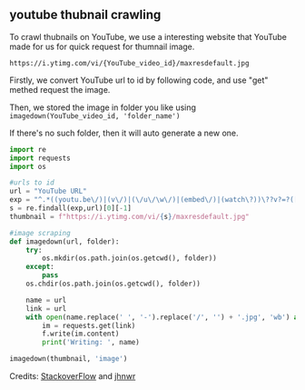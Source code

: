 ## youtube thubnail crawling


To crawl thubnails on YouTube, we use a interesting website that  YouTube made for us for quick request for thumnail image.
 ```
 https://i.ytimg.com/vi/{YouTube_video_id}/maxresdefault.jpg
 ```

Firstly, we convert YouTube url to id by following code, and use "get" methed request the image.

Then, we stored the image in folder you like
using ```imagedown(YouTube_video_id, 'folder_name')```

If there's no such folder, then it will auto generate a new one.

```python
import re
import requests
import os

#urls to id
url = "YouTube URL"
exp = "^.*((youtu.be\/)|(v\/)|(\/u\/\w\/)|(embed\/)|(watch\?))\??v?=?([^#&?]*).*"
s = re.findall(exp,url)[0][-1]
thumbnail = f"https://i.ytimg.com/vi/{s}/maxresdefault.jpg"

#image scraping
def imagedown(url, folder):
    try:
        os.mkdir(os.path.join(os.getcwd(), folder))
    except:
        pass
    os.chdir(os.path.join(os.getcwd(), folder))

    name = url
    link = url
    with open(name.replace(' ', '-').replace('/', '') + '.jpg', 'wb') as f:
        im = requests.get(link)
        f.write(im.content)
        print('Writing: ', name)

imagedown(thumbnail, 'image')
```

Credits: [StackoverFlow](https://stackoverflow.com/questions/47730259/installing-urllib-in-python3-6) and [jhnwr](https://github.com/jhnwr)
